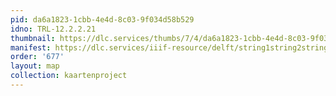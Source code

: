 ```yaml
---
pid: da6a1823-1cbb-4e4d-8c03-9f034d58b529
idno: TRL-12.2.2.21
thumbnail: https://dlc.services/thumbs/7/4/da6a1823-1cbb-4e4d-8c03-9f034d58b529/full/400,339/0/default.jpg
manifest: https://dlc.services/iiif-resource/delft/string1string2string3/kaartenproject-2007/TRL-12.2.2.21
order: '677'
layout: map
collection: kaartenproject
---
```

